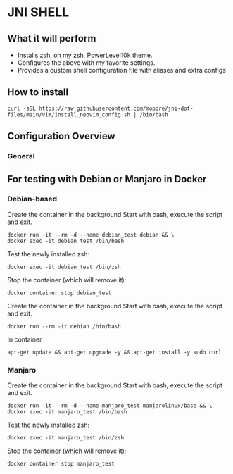 JNI SHELL
=========

## What it will perform
* Installs zsh, oh my zsh, PowerLevel10k theme.
* Configures the above with my favorite settings.
* Provides a custom shell configuration file with aliases and extra configs

## How to install

```
curl -sSL https://raw.githubusercontent.com/mopore/jni-dot-files/main/vim/install_neovim_config.sh | /bin/bash
```


## Configuration Overview

### General


## For testing with Debian or Manjaro in Docker
### Debian-based
Create the container in the background
Start with bash, execute the script and exit.
```
docker run -it --rm -d --name debian_test debian && \
docker exec -it debian_test /bin/bash
```
Test the newly installed zsh:
```
docker exec -it debian_test /bin/zsh 
```
Stop the container (which will remove it):
```
docker container stop debian_test
```


Create the container in the background
Start with bash, execute the script and exit.
```
docker run --rm -it debian /bin/bash
```
In container
```
apt-get update && apt-get upgrade -y && apt-get install -y sudo curl
```

### Manjaro
Create the container in the background
Start with bash, execute the script and exit.
```
docker run -it --rm -d --name manjaro_test manjarolinux/base && \
docker exec -it manjaro_test /bin/bash
```
Test the newly installed zsh:
```
docker exec -it manjaro_test /bin/zsh 
```
Stop the container (which will remove it):
```
docker container stop manjaro_test
```

